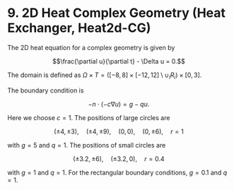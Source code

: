 # 9. 2D Heat Complex Geometry (Heat Exchanger, Heat2d-CG)

The 2D heat equation for a complex geometry is given by

$$\frac{\partial u}{\partial t} - \Delta u = 0.$$

The domain is defined as $\Omega \times T = ([-8,8] \times [-12,12] \setminus \cup_i R_i) \times [0,3]$.

The boundary condition is

$$-n \cdot (-c\nabla u) = g - qu.$$

Here we choose $c = 1$. The positions of large circles are

$$(\pm4, \pm3), \quad (\pm4, \pm9), \quad (0,0), \quad (0, \pm6), \quad r = 1$$

with $g = 5$ and $q = 1$. The positions of small circles are

$$(\pm3.2, \pm6), \quad (\pm3.2,0), \quad r = 0.4$$

with $g = 1$ and $q = 1$. For the rectangular boundary conditions, $g = 0.1$ and $q = 1$.
